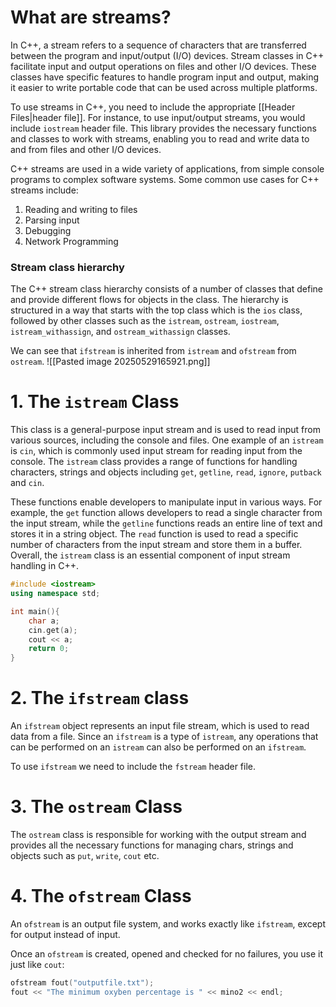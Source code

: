 # What are streams?
In C++, a stream refers to a sequence of characters that are transferred between the program and input/output (I/O) devices. Stream classes in C++ facilitate input and output operations on files and other I/O devices. These classes have specific features to handle program input and output, making it easier to write portable code that can be used across multiple platforms.

To use streams in C++, you need to include the appropriate [[Header Files|header file]]. For instance, to use input/output streams, you would include `iostream` header file. This library provides the necessary functions and classes to work with streams, enabling you to read and write data to and from files and other I/O devices.

C++ streams are used in a wide variety of applications, from simple console programs to complex software systems. Some common use cases for C++ streams include:
1. Reading and writing to files
2. Parsing input
3. Debugging
4. Network Programming
### Stream class hierarchy

The C++ stream class hierarchy consists of a number of classes that define and provide different flows for objects in the class. The hierarchy is structured in a way that starts with the top class which is the `ios` class, followed by other classes such as the `istream`, `ostream`, `iostream`, `istream_withassign`, and `ostream_withassign` classes.

We can see that `ifstream` is inherited from `istream` and `ofstream` from `ostream`. 
![[Pasted image 20250529165921.png]]

# 1. The `istream` Class
This class is a general-purpose input stream and is used to read input from various sources, including the console and files. One example of an `istream` is `cin`, which is commonly used input stream for reading input from the console. The `istream` class provides a range of functions for handling characters, strings and objects including `get`, `getline`, `read`, `ignore`, `putback` and `cin`.

These functions enable developers to manipulate input in various ways. For example, the `get` function allows developers to read a single character from the input stream, while the `getline` functions reads an entire line of text and stores it in a string object. The `read` function is used to read a specific number of characters from the input stream and store them in a buffer. Overall, the `istream` class is an essential component of input stream handling in C++.

```c++
#include <iostream>
using namespace std;

int main(){
	char a;
	cin.get(a);
	cout << a;
	return 0;
}
```

# 2. The `ifstream` class

An `ifstream` object represents an input file stream, which is used to read data from a file. Since an `ifstream` is a type of `istream`, any operations that can be performed on an `istream` can also be performed on an `ifstream`.

To use `ifstream` we need to include the `fstream` header file.

# 3. The `ostream` Class
The `ostream` class is responsible for working with the output stream and provides all the necessary functions for managing chars, strings and objects such as `put`, `write`, `cout` etc.

# 4. The `ofstream` Class
An `ofstream` is an output file system, and works exactly like `ifstream`, except for output instead of input.

Once an `ofstream` is created, opened and checked for no failures, you use it just like `cout`:

```c++
ofstream fout("outputfile.txt");
fout << "The minimum oxyben percentage is " << mino2 << endl;
```
